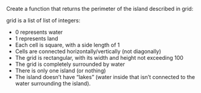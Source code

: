 Create a function that returns the perimeter of the island described in grid:

grid is a list of list of integers:
* 0 represents water
* 1 represents land
* Each cell is square, with a side length of 1
* Cells are connected horizontally/vertically (not diagonally)
* The grid is rectangular, with its width and height not exceeding 100
* The grid is completely surrounded by water
* There is only one island (or nothing)
* The island doesn’t have “lakes” (water inside that isn’t connected to the water surrounding the island).
